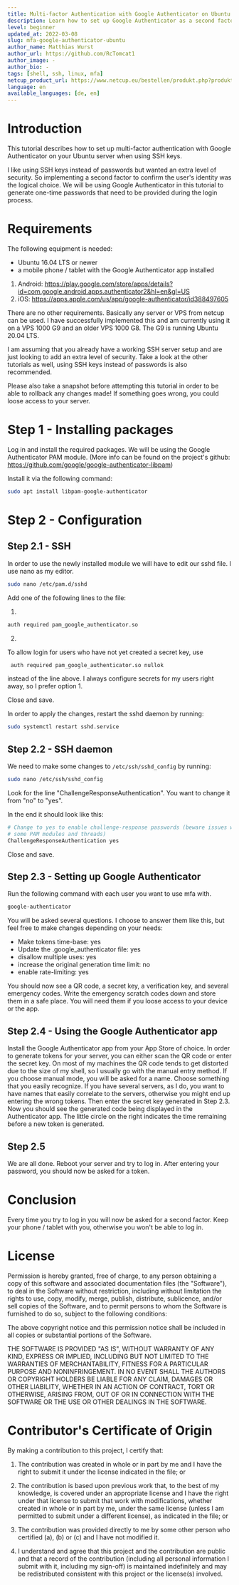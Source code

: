 ```yaml
---
title: Multi-factor Authentication with Google Authenticator on Ubuntu Servers
description: Learn how to set up Google Authenticator as a second factor for your SSH logins
level: beginner
updated_at: 2022-03-08
slug: mfa-google-authenticator-ubuntu
author_name: Matthias Wurst
author_url: https://github.com/RcTomcat1
author_image: -
author_bio: -
tags: [shell, ssh, linux, mfa] 
netcup_product_url: https://www.netcup.eu/bestellen/produkt.php?produkt=2902
language: en
available_languages: [de, en]
---
```


# Introduction
This tutorial describes how to set up multi-factor authentication with Google Authenticator on your Ubuntu server when using SSH keys.

I like using SSH keys instead of passwords but wanted an extra level of security. So implementing a second factor to confirm the user's identity was the logical choice.
We will be using Google Authenticator in this tutorial to generate one-time passwords that need to be provided during the login process.

# Requirements
The following equipment is needed:

* Ubuntu 16.04 LTS or newer
* a mobile phone / tablet with the Google Authenticator app installed
1. Android: https://play.google.com/store/apps/details?id=com.google.android.apps.authenticator2&hl=en&gl=US
2. iOS: https://apps.apple.com/us/app/google-authenticator/id388497605


There are no other requirements. Basically any server or VPS from netcup can be used.
I have successfully implemented this and am currently using it on a VPS 1000 G9 and an older VPS 1000 G8. The G9 is running Ubuntu 20.04 LTS.

I am assuming that you already have a working SSH server setup and are just looking to add an extra level of security.
Take a look at the other tutorials as well, using SSH keys instead of passwords is also recommended.

Please also take a snapshot before attempting this tutorial in order to be able to rollback any changes made!
If something goes wrong, you could loose access to your server.


# Step 1 - Installing packages
Log in and install the required packages.
We will be using the Google Authenticator PAM module. (More info can be found on the project's github: https://github.com/google/google-authenticator-libpam)

Install it via the following command:
```bash
sudo apt install libpam-google-authenticator
 ```


# Step 2 - Configuration
## Step 2.1 - SSH
In order to use the newly installed module we will have to edit our sshd file.
I use nano as my editor.
```bash
sudo nano /etc/pam.d/sshd
 ```

Add one of the following lines to the file:

1. 
```bash
auth required pam_google_authenticator.so
 ```
2. 
To allow login for users who have not yet created a secret key, use 
```bash
 auth required pam_google_authenticator.so nullok
 ```
instead of the line above.
I always configure secrets for my users right away, so I prefer option 1.

Close and save.

In order to apply the changes, restart the sshd daemon by running:
```bash
sudo systemctl restart sshd.service
 ```

## Step 2.2 - SSH daemon

We need to make some changes to `/etc/ssh/sshd_config` by running:

```bash
sudo nano /etc/ssh/sshd_config
 ```

Look for the line "ChallengeResponseAuthentication". You want to change it from "no" to "yes".

In the end it should look like this:
```bash
# Change to yes to enable challenge-response passwords (beware issues with
# some PAM modules and threads)
ChallengeResponseAuthentication yes
 ```

Close and save.

## Step 2.3 - Setting up Google Authenticator
Run the following command with each user you want to use mfa with.
```bash
google-authenticator
 ```

 You will be asked several questions. I choose to answer them like this, but feel free to make changes depending on your needs:
 - Make tokens time-base: yes
 - Update the .google_authenticator file: yes
 - disallow multiple uses: yes
 - increase the original generation time limit: no
 - enable rate-limiting: yes

 You should now see a QR code, a secret key, a verification key, and several emergency codes.
 Write the emergency scratch codes down and store them in a safe place. You will need them if you loose access to your device or the app.

 ## Step 2.4 - Using the Google Authenticator app
 Install the Google Authenticator app from your App Store of choice.
 In order to generate tokens for your server, you can either scan the QR code or enter the secret key.
 On most of my machines the QR code tends to get distorted due to the size of my shell, so I usually go with the manual entry method.
 If you choose manual mode, you will be asked for a name. Choose something that you easily recognize. If you have several servers, as I do, you want to have names that easily correlate to the servers, otherwise you might end up entering the wrong tokens. Then enter the secret key generated in Step 2.3.
 Now you should see the generated code being displayed in the Authenticator app.
 The little circle on the right indicates the time remaining before a new token is generated. 

 ## Step 2.5
 We are all done.
 Reboot your server and try to log in.
 After entering your password, you should now be asked for a token.

# Conclusion
Every time you try to log in you will now be asked for a second factor.
Keep your phone / tablet with you, otherwise you won't be able to log in. 

# License

Permission is hereby granted, free of charge, to any person obtaining a copy
of this software and associated documentation files (the "Software"), to deal
in the Software without restriction, including without limitation the rights
to use, copy, modify, merge, publish, distribute, sublicence, and/or sell
copies of the Software, and to permit persons to whom the Software is
furnished to do so, subject to the following conditions:

The above copyright notice and this permission notice shall be included in all
copies or substantial portions of the Software.

THE SOFTWARE IS PROVIDED "AS IS", WITHOUT WARRANTY OF ANY KIND, EXPRESS OR
IMPLIED, INCLUDING BUT NOT LIMITED TO THE WARRANTIES OF MERCHANTABILITY,
FITNESS FOR A PARTICULAR PURPOSE AND NONINFRINGEMENT. IN NO EVENT SHALL THE
AUTHORS OR COPYRIGHT HOLDERS BE LIABLE FOR ANY CLAIM, DAMAGES OR OTHER
LIABILITY, WHETHER IN AN ACTION OF CONTRACT, TORT OR OTHERWISE, ARISING FROM,
OUT OF OR IN CONNECTION WITH THE SOFTWARE OR THE USE OR OTHER DEALINGS IN THE
SOFTWARE.

# Contributor's Certificate of Origin
By making a contribution to this project, I certify that:

 1) The contribution was created in whole or in part by me and I have the right to submit it under the license indicated in the file; or

 2) The contribution is based upon previous work that, to the best of my knowledge, is covered under an appropriate license and I have the right under that license to submit that work with modifications, whether created in whole or in part by me, under the same license (unless I am permitted to submit under a different license), as indicated in the file; or

 3) The contribution was provided directly to me by some other person who certified (a), (b) or (c) and I have not modified it.

 4) I understand and agree that this project and the contribution are public and that a record of the contribution (including all personal information I submit with it, including my sign-off) is maintained indefinitely and may be redistributed consistent with this project or the license(s) involved.
